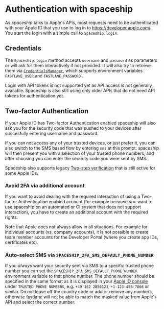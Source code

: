 # Authentication with spaceship

As _spaceship_ talks to Apple's APIs, most requests need to be authenticated with your Apple ID that you use to log in to https://developer.apple.com/. You start the login with a simple call to `Spaceship.login`.

## Credentials

The `Spaceship.login` method accepts `username` and `password` as parameters or will ask for them interactively if not provided. It will also try to retrieve them via [`CredentialsManager`](https://github.com/fastlane/fastlane/tree/master/credentials_manager), which supports environment variables `FASTLANE_USER` and `FASTLANE_PASSWORD` .

Login with API tokens is not supported yet as API access is not generally available. Spaceship is also still using only older APIs that do not need API tokens for authentication yet.

## Two-factor Authentication

If your Apple ID has Two-factor Authentication enabled spaceship will also ask you for the security code that was pushed to your devices after succesfully entering username and password.

If you can not access any of your trusted devices, or just prefer it, you can also switch to the SMS based flow by entering `sms` at this prompt. spaceship will then present you with a selection of your trusted phone numbers, and after choosing you can enter the security code you were sent by SMS.

Spaceship also supports legacy [Two-step verification](https://support.apple.com/en-us/HT204152) that is still active for some Apple IDs.

### Avoid 2FA via additional account

If you want to avoid dealing with the required interaction of using a Two-factor Authentication enabled account (for example because you want to use spaceship on an automated or CI system that does not support interaction), you have to create an additional account with the required rights.

Note that Apple does not always allow in all situations. For example for individual accounts (vs. company accounts), it is not possible to create team member accounts for the Developer Portal (where you create app IDs, certificates etc).

### Auto-select SMS via `SPACESHIP_2FA_SMS_DEFAULT_PHONE_NUMBER`

If you _always_ want your security sent via SMS to a specific trusted phone number you can set the `SPACESHIP_2FA_SMS_DEFAULT_PHONE_NUMBER` environment variable to that phone number. The phone number should be specified in the same format as it is displayed in your [Apple ID console](https://appleid.apple.com/) under `TRUSTED PHONE NUMBERS`, e.g. `+49 162 2850123`, `+1-123-456-7866` or similar. Do not leave off the country code or add or remove any numbers, otherwise fastlane will not be able to match the masked value from Apple's API and select the correct number.



